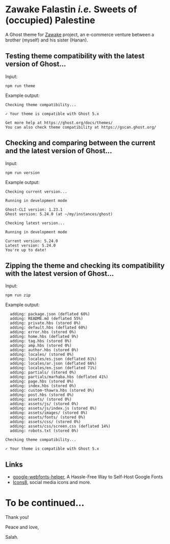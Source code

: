 # Zawake Falastin *i.e.* Sweets of (occupied) Palestine

A Ghost theme for [Zawake][1] project, an e-commerce venture between a brother (myself) and his sister (Hanan).

## Testing theme compatibility with the latest version of Ghost...

Input:
```shell
npm run theme
```

Example output:
```shell
Checking theme compatibility...

✓ Your theme is compatible with Ghost 5.x

Get more help at https://ghost.org/docs/themes/
You can also check theme compatibility at https://gscan.ghost.org/
```

## Checking and comparing between the current and the latest version of Ghost...

Input:
```shell
npm run version
```

Example output:
```shell
Checking current version...

Running in development mode

Ghost-CLI version: 1.23.1
Ghost version: 5.24.0 (at ~/my/instances/ghost)

Checking latest version...

Running in development mode

Current version: 5.24.0
Latest version: 5.24.0
You're up to date!
```

## Zipping the theme and checking its compatibility with the latest version of Ghost...

Input:
```shell
npm run zip
```

Example output:
```shell
  adding: package.json (deflated 60%)
  adding: README.md (deflated 55%)
  adding: private.hbs (stored 0%)
  adding: default.hbs (deflated 60%)
  adding: error.hbs (stored 0%)
  adding: home.hbs (deflated 9%)
  adding: tag.hbs (stored 0%)
  adding: amp.hbs (stored 0%)
  adding: author.hbs (stored 0%)
  adding: locales/ (stored 0%)
  adding: locales/es.json (deflated 61%)
  adding: locales/ar.json (deflated 66%)
  adding: locales/en.json (deflated 71%)
  adding: partials/ (stored 0%)
  adding: partials/marhaba.hbs (deflated 41%)
  adding: page.hbs (stored 0%)
  adding: index.hbs (stored 0%)
  adding: custom-thawra.hbs (stored 0%)
  adding: post.hbs (stored 0%)
  adding: assets/ (stored 0%)
  adding: assets/js/ (stored 0%)
  adding: assets/js/index.js (stored 0%)
  adding: assets/images/ (stored 0%)
  adding: assets/fonts/ (stored 0%)
  adding: assets/css/ (stored 0%)
  adding: assets/css/screen.css (deflated 14%)
  adding: robots.txt (stored 0%)

Checking theme compatibility...

✓ Your theme is compatible with Ghost 5.x
```

## Links

- [google-webfonts-helper][fonts], A Hassle-Free Way to Self-Host Google Fonts
- [Icons8][icons8], social media icons and more.

# To be continued...

Thank you!

Peace and love,

Salah.

[1]: https://zawake.com/ "زواكي - حلويات من المطبخ إلى الفم مباشرة"
[fonts]: https://gwfh.mranftl.com/fonts "google webfonts helper"
[icons8]: https://icons8.com/ "Free Icons, Clipart Illustrations, Photos, and Music"
